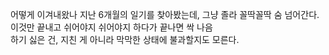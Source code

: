 어떻게 이겨내왔나 지난 6개월의 일기를 찾아봤는데, 그냥 졸라 꼴딱꼴딱 숨 넘어간다.  
이것만 끝내고 쉬어야지 쉬어야지 하다가 끝나면 싹 나음  
하기 싫은 건, 지친 게 아니라 막막한 상태에 불과할지도 모른다.  

